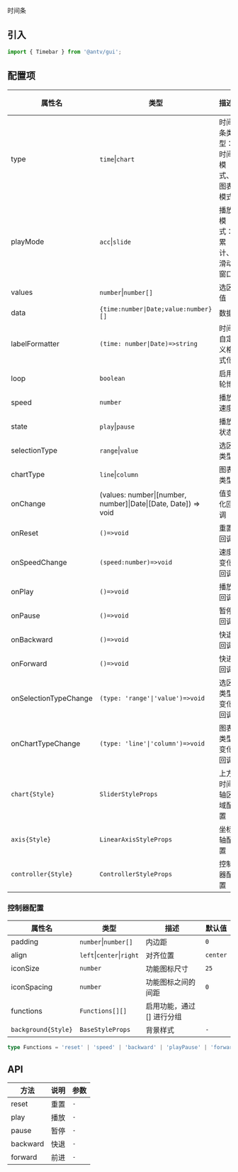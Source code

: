 时间条

## 引入

```ts
import { Timebar } from '@antv/gui';
```

## 配置项

| **属性名**            | **类型**                                                       | **描述**                       | **默认值** |
| --------------------- | -------------------------------------------------------------- | ------------------------------ | ---------- |
| type                  | `time`\|`chart`                                                | 时间条类型：时间模式、图表模式 | `time`     |
| playMode              | `acc`\|`slide`                                                 | 播放模式：累计、滑动窗口       | `acc`      |
| values                | `number`\|`number[]`                                           | 选区值                         | `-`        |
| data                  | `{time:number\|Date;value:number}[]`                           | 数据                           | `[]`       |
| labelFormatter        | `(time: number\|Date)=>string`                                 | 时间自定义格式化               | `-`        |
| loop                  | `boolean`                                                      | 启用轮博                       | `false`    |
| speed                 | `number`                                                       | 播放速度                       | `1`        |
| state                 | `play`\|`pause`                                                | 播放状态                       | `pause`    |
| selectionType         | `range`\|`value`                                               | 选区类型                       | `range`    |
| chartType             | `line`\|`column`                                               | 图表类型                       | `line`     |
| onChange              | (values: number\|[number, number]\|Date\|[Date, Date]) => void | 值变化回调                     | `-`        |
| onReset               | `()=>void`                                                     | 重置回调                       | `-`        |
| onSpeedChange         | `(speed:number)=>void`                                         | 速度变化回调                   | `-`        |
| onPlay                | `()=>void`                                                     | 播放回调                       | `-`        |
| onPause               | `()=>void`                                                     | 暂停回调                       | `-`        |
| onBackward            | `()=>void`                                                     | 快退回调                       | `-`        |
| onForward             | `()=>void`                                                     | 快进回调                       | `-`        |
| onSelectionTypeChange | `(type: 'range'\|'value')=>void`                               | 选区类型变化回调               | `-`        |
| onChartTypeChange     | `(type: 'line'\|'column')=>void`                               | 图表类型变化回调               | `-`        |
| `chart{Style}`        | `SliderStyleProps`                                             | 上方时间轴区域配置             | `-`        |
| `axis{Style}`         | `LinearAxisStyleProps`                                         | 坐标轴配置                     | `-`        |
| `controller{Style}`   | `ControllerStyleProps`                                         | 控制器配置                     | `-`        |

### 控制器配置

| **属性名**          | **类型**                  | **描述**                   | **默认值** |
| ------------------- | ------------------------- | -------------------------- | ---------- |
| padding             | `number`\|`number[]`      | 内边距                     | `0`        |
| align               | `left`\|`center`\|`right` | 对齐位置                   | `center`   |
| iconSize            | `number`                  | 功能图标尺寸               | `25`       |
| iconSpacing         | `number`                  | 功能图标之间的间距         | `0`        |
| functions           | `Functions[][]`           | 启用功能，通过 [] 进行分组 |            |
| `background{Style}` | `BaseStyleProps`          | 背景样式                   | `-`        |

```ts
type Functions = 'reset' | 'speed' | 'backward' | 'playPause' | 'forward' | 'selectionType' | 'chartType';
```

## API

| **方法** | **说明** | **参数** |
| -------- | -------- | -------- |
| reset    | 重置     | `-`      |
| play     | 播放     | `-`      |
| pause    | 暂停     | `-`      |
| backward | 快退     | `-`      |
| forward  | 前进     | `-`      |
